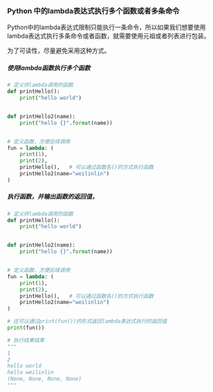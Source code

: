 ### Python 中的lambda表达式执行多个函数或者多条命令

Python中的lambda表达式限制只能执行一条命令，所以如果我们想要使用lambda表达式执行多条命令或者函数，就需要使用元祖或者列表进行包装。

为了可读性，尽量避免采用这种方式。

##### 使用lambda函数执行多个函数
```python
# 定义供lambda调用的函数
def printHello():
    print("hello world")


def printHello2(name):
    print("hello {}".format(name))


# 定义函数，方便后续调用
fun = lambda: (
    print(1),
    print(2),
    printHello(),	# 可以通过函数名()的方式执行函数
    printHello2(name="weilinlin")
)
```

##### 执行函数，并输出函数的返回值，

```python
# 定义供lambda调用的函数
def printHello():
    print("hello world")


def printHello2(name):
    print("hello {}".format(name))


# 定义函数，方便后续调用
fun = lambda: (
    print(1),
    print(2),
    printHello(),	# 可以通过函数名()的方式执行函数
    printHello2(name="weilinlin")
)

# 还可以通过print(fun())的形式返回lambda表达式执行的返回值
print(fun())

# 执行结果结果
"""
1
2
hello world
hello weilinlin
(None, None, None, None)
"""
```
